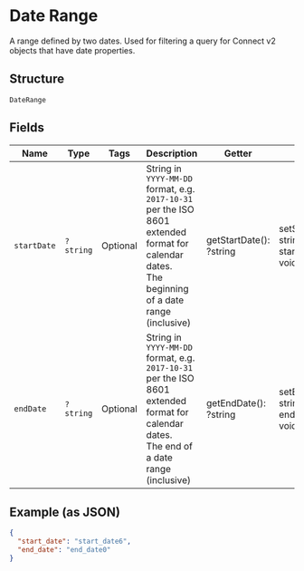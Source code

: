 
# Date Range

A range defined by two dates. Used for filtering a query for Connect v2
objects that have date properties.

## Structure

`DateRange`

## Fields

| Name | Type | Tags | Description | Getter | Setter |
|  --- | --- | --- | --- | --- | --- |
| `startDate` | `?string` | Optional | String in `YYYY-MM-DD` format, e.g. `2017-10-31` per the ISO 8601<br>extended format for calendar dates.<br>The beginning of a date range (inclusive) | getStartDate(): ?string | setStartDate(?string startDate): void |
| `endDate` | `?string` | Optional | String in `YYYY-MM-DD` format, e.g. `2017-10-31` per the ISO 8601<br>extended format for calendar dates.<br>The end of a date range (inclusive) | getEndDate(): ?string | setEndDate(?string endDate): void |

## Example (as JSON)

```json
{
  "start_date": "start_date6",
  "end_date": "end_date0"
}
```

